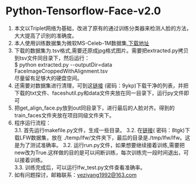 # Python-Tensorflow-Face-v2.0
1. 本文以Triplet网络为基础，改进了原有的通过训练分类器来检测人脸的方法，大大提高了识别的准确度。   
2. 本人使用训练数据集为微软MS-Celeb-1M数据集,[下载地址](https://www.msceleb.org/download/aligned)   
3. 下载的数据集为.tsv格式,需要还原成jpg格式图片。需要把extracted.py拷贝到tsv文件同目录下，然后运行：  
    $ python extracted.py --outputDir=data FaceImageCroppedWithAlignment.tsv  
    尽量留有足够大的硬盘空间。
4. 还需要对数据集进行清理，可到这[链接](https://pan.baidu.com/s/1JfqPCL6vMABbX71WpGDUpg) (密码：9ykp)下载干净的列表，并把下载的txt文件、faceshutil.py和data文件夹放在同一目录下，运行py文件即可
5. 把get_align_face.py放到out同目录下，进行最后的人脸对齐。得到的train_faces文件夹放在项目同级文件夹下。
6. 程序运行流程：          
  3.1. 首先运行makefile.py文件，生成一些目录。 
  3.2. 在[链接](https://pan.baidu.com/s/1F6w8JIzg6o61D2sNmJ9tLw)( 密码：8tgk)下载LFW数据集，放在 ./temp/lfw/文件夹下，最后的目录是./tmp/lfw/lfw。这是为了测试准确率。
  3.2. 运行run.py文件，如果想要继续接着训练,需要把new改为True.这样做的目的是可以间断训练，每次训练完一段时间退出，可以接着训练。   
  3.3. 训练完成后，可以运行lfw_test.py文件查看准确率。
7. 如有问题探讨，邮箱联系：yeziyang1992@163.com

